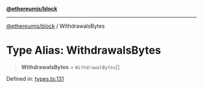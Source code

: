 [**@ethereumjs/block**](../README.md)

***

[@ethereumjs/block](../README.md) / WithdrawalsBytes

# Type Alias: WithdrawalsBytes

> **WithdrawalsBytes** = `WithdrawalBytes`[]

Defined in: [types.ts:131](https://github.com/ethereumjs/ethereumjs-monorepo/blob/master/packages/block/src/types.ts#L131)
